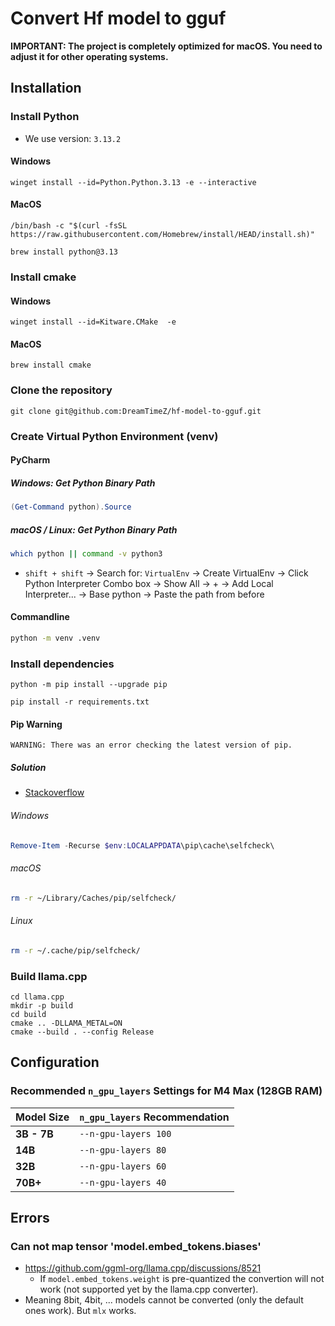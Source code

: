 # Convert Hf model to gguf

**IMPORTANT: The project is completely optimized for macOS. You need to adjust it for other operating systems.**

## Installation

### Install Python

- We use version: `3.13.2`

#### Windows

```text
winget install --id=Python.Python.3.13 -e --interactive
```

#### MacOS

```text
/bin/bash -c "$(curl -fsSL https://raw.githubusercontent.com/Homebrew/install/HEAD/install.sh)"
```

```text
brew install python@3.13
```

### Install cmake

#### Windows

```text
winget install --id=Kitware.CMake  -e
```

#### MacOS

```text
brew install cmake
```

### Clone the repository

```text
git clone git@github.com:DreamTimeZ/hf-model-to-gguf.git
```

### Create Virtual Python Environment (venv)

#### PyCharm

##### Windows: Get Python Binary Path

```powershell
(Get-Command python).Source
```

##### macOS / Linux: Get Python Binary Path

```bash
which python || command -v python3
```

- `shift + shift` -> Search for: `VirtualEnv` -> Create VirtualEnv -> Click Python Interpreter Combo box -> 
  Show All -> + -> Add Local Interpreter... -> Base python -> Paste the path from before

#### Commandline

```bash
python -m venv .venv
```

### Install dependencies

```text
python -m pip install --upgrade pip
```

```text
pip install -r requirements.txt
```

#### Pip Warning

`WARNING: There was an error checking the latest version of pip.`

##### Solution

- [Stackoverflow](https://stackoverflow.com/questions/72439001/there-was-an-error-checking-the-latest-version-of-pip)

###### Windows

```powershell
Remove-Item -Recurse $env:LOCALAPPDATA\pip\cache\selfcheck\
```

###### macOS

```bash
rm -r ~/Library/Caches/pip/selfcheck/
```

###### Linux

```bash
rm -r ~/.cache/pip/selfcheck/
```

### Build llama.cpp

```text
cd llama.cpp
mkdir -p build
cd build
cmake .. -DLLAMA_METAL=ON
cmake --build . --config Release
```

## Configuration

### Recommended `n_gpu_layers` Settings for M4 Max (128GB RAM)

| Model Size  | `n_gpu_layers` Recommendation |
|-------------|-------------------------------|
| **3B - 7B** | `--n-gpu-layers 100`          |
| **14B**     | `--n-gpu-layers 80`           |
| **32B**     | `--n-gpu-layers 60`           |
| **70B+**    | `--n-gpu-layers 40`           |

## Errors

### Can not map tensor 'model.embed_tokens.biases'

- https://github.com/ggml-org/llama.cpp/discussions/8521
  - If `model.embed_tokens.weight` is pre-quantized the convertion will not work (not supported yet by the llama.cpp converter).
- Meaning 8bit, 4bit, ... models cannot be converted (only the default ones work). But `mlx` works.
